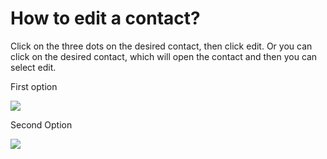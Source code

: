 # How to edit a contact?

<p class="no-margin">Click on the three dots on the desired contact, then click edit. Or you can click on the desired contact, which will open the contact and then you can select edit.</p>
<p class="no-margin"></p>
<p class="no-margin">First option</p>
<p class="no-margin"></p>
<div class="intercom-container"><img src="/assets/img/teams-pro/image_81.png"></div><p class="no-margin">Second Option</p>
<p class="no-margin"></p>
<div class="intercom-container"><img src="/assets/img/teams-pro/image_82.png"></div>

<Intercom />
<Clarity />
<GoogleAnalytics />

